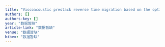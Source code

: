 ```yaml
---
title: "Viscoacoustic prestack reverse time migration based on the optimal time-space domain high-order finite-difference method"
authors: []
authors-key: []
year: "数据暂缺"
article-link: "数据暂缺"
venue: "数据暂缺"
bibex: "数据暂缺"
---
```

